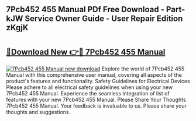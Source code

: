 ## 7Pcb452 455 Manual PDf Free Download - Part-kJW Service Owner Guide - User Repair Edition zKgjK

# <h2><a href="http://cf25979.oget.top/?id=7Pcb452+455+Manual">🔗Download New 👉🔴 7Pcb452 455 Manual</a></h2>

[![7Pcb452 455 Manual new download](https://i.imgur.com/5g1atiW.png)](http://cf25979.oget.top/?id=7Pcb452+455+Manual)
Explore the world of 7Pcb452 455 Manual with this comprehensive user manual, covering all aspects of the product's features and functionality. Safety Guidelines for Electrical Devices Please adhere to all electrical safety guidelines when using your new 7Pcb452 455 Manual. Experience the seamless integration of list of features with your new 7Pcb452 455 Manual. Please Share Your Thoughts 7Pcb452 455 Manual. Your feedback is invaluable to us. Please share your thoughts and suggestions.
